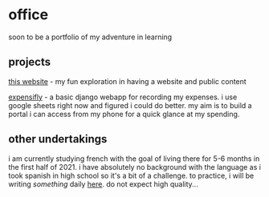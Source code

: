 # office


soon to be a portfolio of my adventure in learning


## projects
[this website](/) - my fun exploration in having a website and public content


[expensifly](https://github.com/forgxyz/expensifly) - a basic django webapp for recording my expenses. i use google sheets right now and figured i could do better. my aim is to build a portal i can access from my phone for a quick glance at my spending. 


## other undertakings
i am currently studying french with the goal of living there for 5-6 months in the first half of 2021. i have absolutely no background with the language as i took spanish in high school so it's a bit of a challenge. to practice, i will be writing *something* daily [here](french/dailywriteup.md). do not expect high quality...

